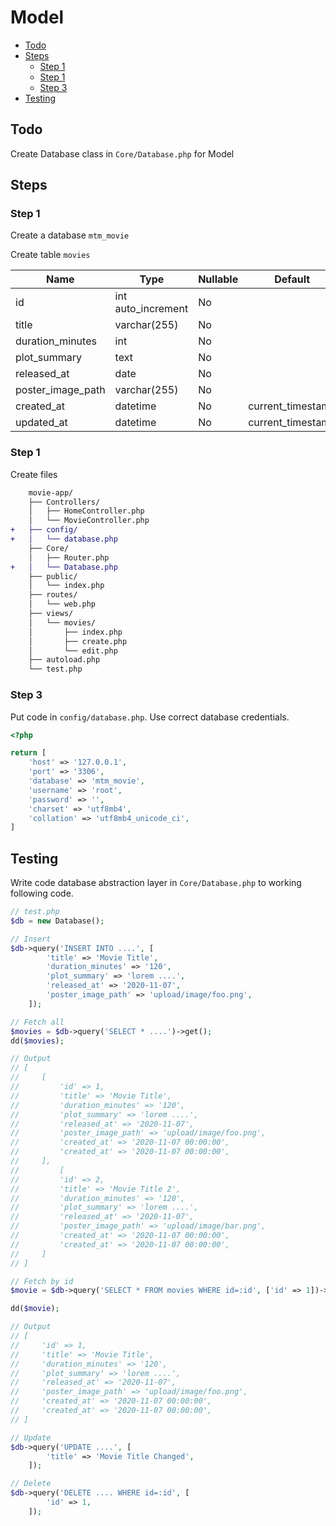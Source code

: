 # Model <!-- omit from toc -->

- [Todo](#todo)
- [Steps](#steps)
  - [Step 1](#step-1)
  - [Step 1](#step-1-1)
  - [Step 3](#step-3)
- [Testing](#testing)

## Todo

Create Database class in `Core/Database.php` for Model

## Steps

### Step 1

Create a database `mtm_movie`

Create table `movies`

| Name              | Type                | Nullable | Default           |
|-------------------|---------------------|----------|-------------------|
| id                | int auto_increment  | No       |                   |
| title             | varchar(255)        | No       |                   |
| duration_minutes  | int                 | No       |                   |
| plot_summary      | text                | No       |                   |
| released_at       | date                | No       |                   |
| poster_image_path | varchar(255)        | No       |                   |
| created_at        | datetime            | No       | current_timestamp |
| updated_at        | datetime            | No       | current_timestamp |

### Step 1

Create files

```diff
    movie-app/
    ├── Controllers/
    │   ├── HomeController.php
    │   └── MovieController.php
+   ├── config/
+   │   └── database.php
    ├── Core/
    │   ├── Router.php
+   │   └── Database.php
    ├── public/
    │   └── index.php
    ├── routes/
    │   └── web.php
    ├── views/
    │   └── movies/
    │       ├── index.php
    │       ├── create.php
    │       └── edit.php
    ├── autoload.php
    └── test.php
```

### Step 3

Put code in `config/database.php`. Use correct database credentials.

```php
<?php

return [
    'host' => '127.0.0.1',
    'port' => '3306',
    'database' => 'mtm_movie',
    'username' => 'root',
    'password' => '',
    'charset' => 'utf8mb4',
    'collation' => 'utf8mb4_unicode_ci',
]

```

## Testing

Write code database abstraction layer in `Core/Database.php` to working following code.

```php
// test.php
$db = new Database();

// Insert
$db->query('INSERT INTO ....', [
        'title' => 'Movie Title',
        'duration_minutes' => '120',
        'plot_summary' => 'lorem ....',
        'released_at' => '2020-11-07',
        'poster_image_path' => 'upload/image/foo.png',
    ]);

// Fetch all
$movies = $db->query('SELECT * ....')->get();
dd($movies);

// Output
// [
//     [
//         'id' => 1,
//         'title' => 'Movie Title',
//         'duration_minutes' => '120',
//         'plot_summary' => 'lorem ....',
//         'released_at' => '2020-11-07',
//         'poster_image_path' => 'upload/image/foo.png',
//         'created_at' => '2020-11-07 00:00:00',
//         'created_at' => '2020-11-07 00:00:00',
//     ],
//         [
//         'id' => 2,
//         'title' => 'Movie Title 2',
//         'duration_minutes' => '120',
//         'plot_summary' => 'lorem ....',
//         'released_at' => '2020-11-07',
//         'poster_image_path' => 'upload/image/bar.png',
//         'created_at' => '2020-11-07 00:00:00',
//         'created_at' => '2020-11-07 00:00:00',
//     ]
// ]

// Fetch by id
$movie = $db->query('SELECT * FROM movies WHERE id=:id', ['id' => 1])->first();

dd($movie);

// Output
// [
//     'id' => 1,
//     'title' => 'Movie Title',
//     'duration_minutes' => '120',
//     'plot_summary' => 'lorem ....',
//     'released_at' => '2020-11-07',
//     'poster_image_path' => 'upload/image/foo.png',
//     'created_at' => '2020-11-07 00:00:00',
//     'created_at' => '2020-11-07 00:00:00',
// ]

// Update
$db->query('UPDATE ....', [
        'title' => 'Movie Title Changed',
    ]);

// Delete
$db->query('DELETE .... WHERE id=:id', [
        'id' => 1,
    ]);
```